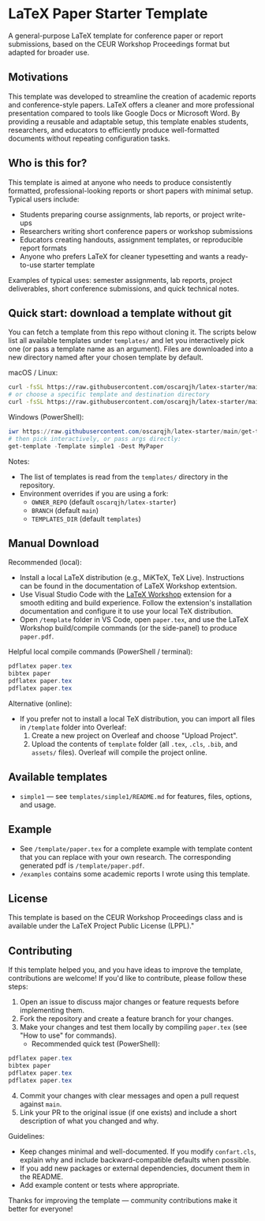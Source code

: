 # LaTeX Paper Starter Template

A general-purpose LaTeX template for conference paper or report submissions, based on the CEUR Workshop Proceedings format but adapted for broader use.

## Motivations

This template was developed to streamline the creation of academic reports and conference-style papers. LaTeX offers a cleaner and more professional presentation compared to tools like Google Docs or Microsoft Word. By providing a reusable and adaptable setup, this template enables students, researchers, and educators to efficiently produce well-formatted documents without repeating configuration tasks.

## Who is this for?

This template is aimed at anyone who needs to produce consistently formatted, professional-looking reports or short papers with minimal setup. Typical users include:

- Students preparing course assignments, lab reports, or project write-ups
- Researchers writing short conference papers or workshop submissions
- Educators creating handouts, assignment templates, or reproducible report formats
- Anyone who prefers LaTeX for cleaner typesetting and wants a ready-to-use starter template

Examples of typical uses: semester assignments, lab reports, project deliverables, short conference submissions, and quick technical notes.

## Quick start: download a template without git

You can fetch a template from this repo without cloning it. The scripts below list all available templates under `templates/` and let you interactively pick one (or pass a template name as an argument). Files are downloaded into a new directory named after your chosen template by default.

macOS / Linux:

```bash
curl -fsSL https://raw.githubusercontent.com/oscarqjh/latex-starter/main/get-template.sh | bash -s --
# or choose a specific template and destination directory
curl -fsSL https://raw.githubusercontent.com/oscarqjh/latex-starter/main/get-template.sh | bash -s -- simple1 MyPaper
```

Windows (PowerShell):

```powershell
iwr https://raw.githubusercontent.com/oscarqjh/latex-starter/main/get-template.ps1 -UseBasicParsing | iex
# then pick interactively, or pass args directly:
get-template -Template simple1 -Dest MyPaper
```

Notes:

- The list of templates is read from the `templates/` directory in the repository.
- Environment overrides if you are using a fork:
  - `OWNER_REPO` (default `oscarqjh/latex-starter`)
  - `BRANCH` (default `main`)
  - `TEMPLATES_DIR` (default `templates`)

## Manual Download

Recommended (local):

- Install a local LaTeX distribution (e.g., MiKTeX, TeX Live). Instructions can be found in the documentation of LaTeX Workshop extentsion.
- Use Visual Studio Code with the [LaTeX Workshop](https://marketplace.visualstudio.com/items?itemName=James-Yu.latex-workshop) extension for a smooth editing and build experience. Follow the extension's installation documentation and configure it to use your local TeX distribution.
- Open `/template` folder in VS Code, open `paper.tex`, and use the LaTeX Workshop build/compile commands (or the side-panel) to produce `paper.pdf`.

Helpful local compile commands (PowerShell / terminal):

```powershell
pdflatex paper.tex
bibtex paper
pdflatex paper.tex
pdflatex paper.tex
```

Alternative (online):

- If you prefer not to install a local TeX distribution, you can import all files in `/template` folder into Overleaf:
  1.  Create a new project on Overleaf and choose "Upload Project".
  2.  Upload the contents of `template` folder (all `.tex`, `.cls`, `.bib`, and `assets/` files). Overleaf will compile the project online.

## Available templates

- `simple1` — see `templates/simple1/README.md` for features, files, options, and usage.

## Example

- See `/template/paper.tex` for a complete example with template content that you can replace with your own research.
  The corresponding generated pdf is `/template/paper.pdf`.
- `/examples` contains some academic reports I wrote using this template.

## License

This template is based on the CEUR Workshop Proceedings class and is available under the LaTeX Project Public License (LPPL)."

## Contributing

If this template helped you, and you have ideas to improve the template, contributions are welcome! If you'd like to contribute, please follow these steps:

1. Open an issue to discuss major changes or feature requests before implementing them.
2. Fork the repository and create a feature branch for your changes.
3. Make your changes and test them locally by compiling `paper.tex` (see "How to use" for commands).
   - Recommended quick test (PowerShell):

```powershell
pdflatex paper.tex
bibtex paper
pdflatex paper.tex
pdflatex paper.tex
```

4. Commit your changes with clear messages and open a pull request against `main`.
5. Link your PR to the original issue (if one exists) and include a short description of what you changed and why.

Guidelines:

- Keep changes minimal and well-documented. If you modify `confart.cls`, explain why and include backward-compatible defaults when possible.
- If you add new packages or external dependencies, document them in the README.
- Add example content or tests where appropriate.

Thanks for improving the template — community contributions make it better for everyone!
